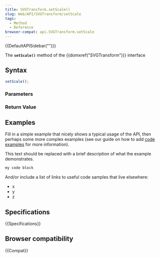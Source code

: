 ```yaml
---
title: SVGTransform.setScale()
slug: Web/API/SVGTransform/setScale
tags:
  - Method
  - Reference
browser-compat: api.SVGTransform.setScale
---
```

{{DefaultAPISidebar("")}}

The **`setScale()`** method of the {{domxref("SVGTransform")}} interface 

## Syntax

```js
setScale();
```

### Parameters



### Return Value



## Examples

Fill in a simple example that nicely shows a typical usage of the API, then perhaps some more complex examples (see our guide on how to add [code examples](/en-US/docs/MDN/Contribute/Structures/Code_examples) for more information).

This text should be replaced with a brief description of what the example demonstrates.

```js
my code block
```

And/or include a list of links to useful code samples that live elsewhere:

*   x
*   y
*   z

## Specifications

{{Specifications}}

## Browser compatibility

{{Compat}}

